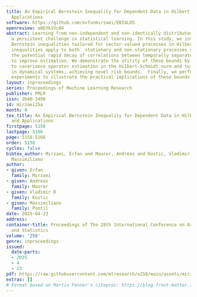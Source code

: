 ```yaml
---
title: An Empirical Bernstein Inequality for Dependent Data in Hilbert Spaces and
  Applications
software: https://github.com/erfunmirzaei/EBI4LDS
openreview: a0EXk1Vc04
abstract: Learning from non-independent and non-identically distributed data poses
  a persistent challenge in statistical learning. In this study, we introduce data-dependent
  Bernstein inequalities tailored for vector-valued processes in Hilbert space. Our
  inequalities apply to both  stationary and non-stationary processes and exploit
  the potential rapid decay of correlations between temporally separated variables
  to improve estimation. We demonstrate the utility of these bounds by applying them
  to covariance operator estimation in the Hilbert-Schmidt norm and to operator learning
  in dynamical systems, achieving novel risk bounds.  Finally, we perform numerical
  experiments to illustrate the practical implications of these bounds in both contexts.
layout: inproceedings
series: Proceedings of Machine Learning Research
publisher: PMLR
issn: 2640-3498
id: mirzaei25a
month: 0
tex_title: An Empirical Bernstein Inequality for Dependent Data in Hilbert Spaces
  and Applications
firstpage: 5158
lastpage: 5166
page: 5158-5166
order: 5158
cycles: false
bibtex_author: Mirzaei, Erfan and Maurer, Andreas and Kostic, Vladimir R and Pontil,
  Massimiliano
author:
- given: Erfan
  family: Mirzaei
- given: Andreas
  family: Maurer
- given: Vladimir R
  family: Kostic
- given: Massimiliano
  family: Pontil
date: 2025-04-23
address:
container-title: Proceedings of The 28th International Conference on Artificial Intelligence
  and Statistics
volume: '258'
genre: inproceedings
issued:
  date-parts:
  - 2025
  - 4
  - 23
pdf: https://raw.githubusercontent.com/mlresearch/v258/main/assets/mirzaei25a/mirzaei25a.pdf
extras: []
# Format based on Martin Fenner's citeproc: https://blog.front-matter.io/posts/citeproc-yaml-for-bibliographies/
---
```

